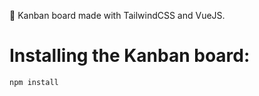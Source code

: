 📝 Kanban board made with TailwindCSS and VueJS.

# Installing the Kanban board:
```
npm install
```

